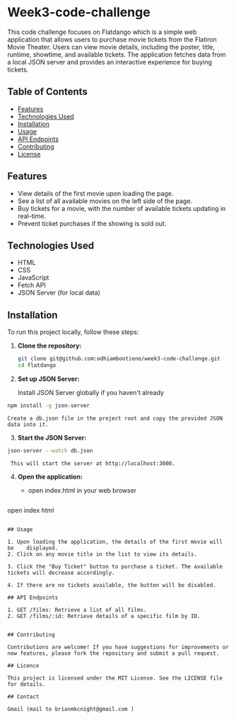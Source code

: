 # Week3-code-challenge

This code challenge focuses on Flatdango which is a simple web application that allows users to purchase movie tickets from the Flatiron Movie Theater. Users can view movie details, including the poster, title, runtime, showtime, and available tickets. The application fetches data from a local JSON server and provides an interactive experience for buying tickets.

## Table of Contents

- [Features](#features)
- [Technologies Used](#technologies-used)
- [Installation](#installation)
- [Usage](#usage)
- [API Endpoints](#api-endpoints)
- [Contributing](#contributing)
- [License](#license)

## Features

- View details of the first movie upon loading the page.
- See a list of all available movies on the left side of the page.
- Buy tickets for a movie, with the number of available tickets updating in real-time.
- Prevent ticket purchases if the showing is sold out.

## Technologies Used

- HTML
- CSS
- JavaScript
- Fetch API
- JSON Server (for local data)

## Installation

To run this project locally, follow these steps:

1. **Clone the repository:**
   
   ```bash
   git clone git@github.com:odhiambootieno/week3-code-challenge.git
   cd flatdango

2. **Set up JSON Server:**

    Install JSON Server globally if you haven't already

  ```bash
npm install -g json-server
  ```
    Create a db.json file in the project root and copy the provided JSON data into it.

3. **Start the JSON Server:**

  ```bash
json-server --watch db.json
  ```
     This will start the server at http://localhost:3000.

4. **Open the application:**

     - open index.html in your web browser
   ```bash
open index html
   ```

## Usage

1. Upon loading the application, the details of the first movie will be    displayed.
2. Click on any movie title in the list to view its details.

3. Click the "Buy Ticket" button to purchase a ticket. The available tickets will decrease accordingly.

4. If there are no tickets available, the button will be disabled.

## API Endpoints

1. GET /films: Retrieve a list of all films.
2. GET /films/:id: Retrieve details of a specific film by ID.


## Contributing

Contributions are welcome! If you have suggestions for improvements or new features, please fork the repository and submit a pull request.

## Licence

This project is licensed under the MIT License. See the LICENSE file for details.

## Contact

Gmail (mail to brianmkcnight@gmail.com )






